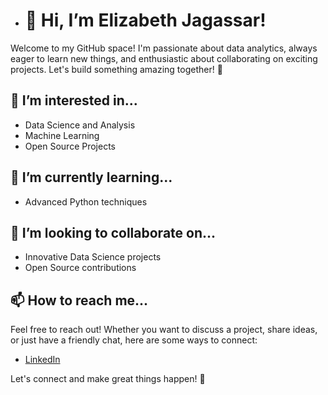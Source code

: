- # 👋 Hi, I’m Elizabeth Jagassar!

Welcome to my GitHub space! I'm passionate about data analytics, always eager to learn new things, and enthusiastic about collaborating on exciting projects. Let's build something amazing together! 🚀

## 👀 I’m interested in...
- Data Science and Analysis
- Machine Learning
- Open Source Projects

## 🌱 I’m currently learning...
- Advanced Python techniques

## 💞️ I’m looking to collaborate on...
- Innovative Data Science projects
- Open Source contributions

## 📫 How to reach me...
Feel free to reach out! Whether you want to discuss a project, share ideas, or just have a friendly chat, here are some ways to connect:
- [LinkedIn](https://www.linkedin.com/in/elizabeth-j-a89807230/)

Let's connect and make great things happen! 🌟
